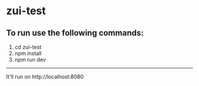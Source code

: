 # zui-test
To run use the following commands:
----
1. cd zui-test
2. npm install
3. npm run dev
----
It'll run on http://localhost:8080